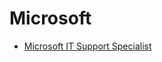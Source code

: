 # Microsoft
* [Microsoft IT Support Specialist](https://github.com/january1073/portfolio/blob/main/microsoft/microsoft_it_support_specialist/README.md)
